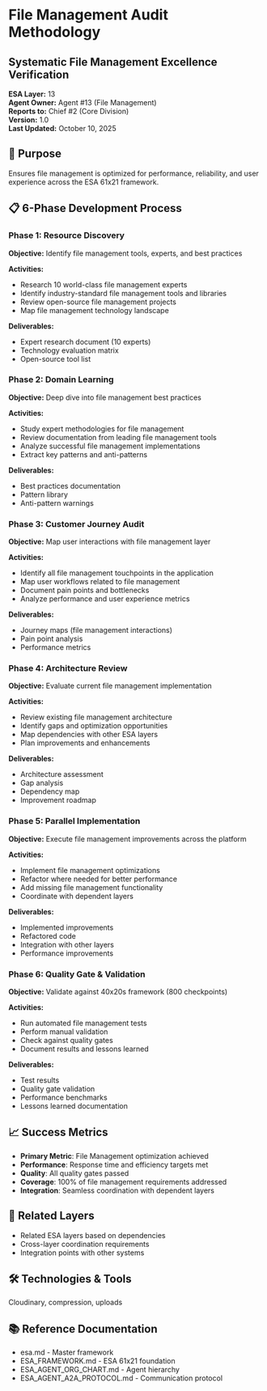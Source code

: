 # File Management Audit Methodology
## Systematic File Management Excellence Verification

**ESA Layer:** 13  
**Agent Owner:** Agent #13 (File Management)  
**Reports to:** Chief #2 (Core Division)  
**Version:** 1.0  
**Last Updated:** October 10, 2025

## 🎯 Purpose
Ensures file management is optimized for performance, reliability, and user experience across the ESA 61x21 framework.

## 📋 6-Phase Development Process

### Phase 1: Resource Discovery
**Objective:** Identify file management tools, experts, and best practices

**Activities:**
- Research 10 world-class file management experts
- Identify industry-standard file management tools and libraries
- Review open-source file management projects
- Map file management technology landscape

**Deliverables:**
- Expert research document (10 experts)
- Technology evaluation matrix
- Open-source tool list

### Phase 2: Domain Learning
**Objective:** Deep dive into file management best practices

**Activities:**
- Study expert methodologies for file management
- Review documentation from leading file management tools
- Analyze successful file management implementations
- Extract key patterns and anti-patterns

**Deliverables:**
- Best practices documentation
- Pattern library
- Anti-pattern warnings

### Phase 3: Customer Journey Audit
**Objective:** Map user interactions with file management layer

**Activities:**
- Identify all file management touchpoints in the application
- Map user workflows related to file management
- Document pain points and bottlenecks
- Analyze performance and user experience metrics

**Deliverables:**
- Journey maps (file management interactions)
- Pain point analysis
- Performance metrics

### Phase 4: Architecture Review
**Objective:** Evaluate current file management implementation

**Activities:**
- Review existing file management architecture
- Identify gaps and optimization opportunities
- Map dependencies with other ESA layers
- Plan improvements and enhancements

**Deliverables:**
- Architecture assessment
- Gap analysis
- Dependency map
- Improvement roadmap

### Phase 5: Parallel Implementation
**Objective:** Execute file management improvements across the platform

**Activities:**
- Implement file management optimizations
- Refactor where needed for better performance
- Add missing file management functionality
- Coordinate with dependent layers

**Deliverables:**
- Implemented improvements
- Refactored code
- Integration with other layers
- Performance improvements

### Phase 6: Quality Gate & Validation
**Objective:** Validate against 40x20s framework (800 checkpoints)

**Activities:**
- Run automated file management tests
- Perform manual validation
- Check against quality gates
- Document results and lessons learned

**Deliverables:**
- Test results
- Quality gate validation
- Performance benchmarks
- Lessons learned documentation

## 📈 Success Metrics
- **Primary Metric**: File Management optimization achieved
- **Performance**: Response time and efficiency targets met
- **Quality**: All quality gates passed
- **Coverage**: 100% of file management requirements addressed
- **Integration**: Seamless coordination with dependent layers

## 🔗 Related Layers
- Related ESA layers based on dependencies
- Cross-layer coordination requirements
- Integration points with other systems

## 🛠️ Technologies & Tools
Cloudinary, compression, uploads

## 📚 Reference Documentation
- esa.md - Master framework
- ESA_FRAMEWORK.md - ESA 61x21 foundation
- ESA_AGENT_ORG_CHART.md - Agent hierarchy
- ESA_AGENT_A2A_PROTOCOL.md - Communication protocol
